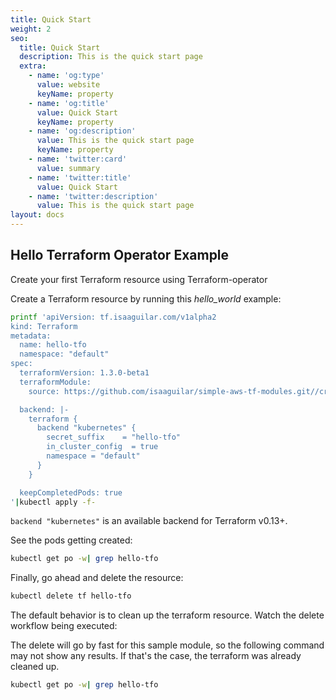 ```yaml
---
title: Quick Start
weight: 2
seo:
  title: Quick Start
  description: This is the quick start page
  extra:
    - name: 'og:type'
      value: website
      keyName: property
    - name: 'og:title'
      value: Quick Start
      keyName: property
    - name: 'og:description'
      value: This is the quick start page
      keyName: property
    - name: 'twitter:card'
      value: summary
    - name: 'twitter:title'
      value: Quick Start
    - name: 'twitter:description'
      value: This is the quick start page
layout: docs
---
```


## Hello Terraform Operator Example

Create your first Terraform resource using Terraform-operator

Create a Terraform resource by running this _hello_world_ example:



```bash
printf 'apiVersion: tf.isaaguilar.com/v1alpha2
kind: Terraform
metadata:
  name: hello-tfo
  namespace: "default"
spec:
  terraformVersion: 1.3.0-beta1
  terraformModule:
    source: https://github.com/isaaguilar/simple-aws-tf-modules.git//create_file

  backend: |-
    terraform {
      backend "kubernetes" {
        secret_suffix    = "hello-tfo"
        in_cluster_config  = true
        namespace = "default"
      }
    }

  keepCompletedPods: true
'|kubectl apply -f-
```

<div class="note">
  <code>backend "kubernetes"</code> is an available backend for Terraform v0.13+.
</div>

See the pods getting created:

```bash
kubectl get po -w| grep hello-tfo
```

Finally, go ahead and delete the resource:

```bash
kubectl delete tf hello-tfo
```

The default behavior is to clean up the terraform resource. Watch the delete workflow being executed:

<div class="note">
  The delete will go by fast for this sample module, so the following command may not show any results. If that's the case, the terraform was already cleaned up.
</div>

```bash
kubectl get po -w| grep hello-tfo
```